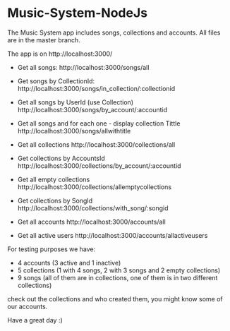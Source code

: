 # Music-System-NodeJs

The Music System app includes songs, collections and accounts.
All files are in the master branch.

The app is on http://localhost:3000/

* Get all songs:
   http://localhost:3000/songs/all
    
* Get songs by CollectionId:
   http://localhost:3000/songs/in_collection/:collectionid
    
* Get all songs by UserId (use Collection)
   http://localhost:3000/songs/by_account/:accountid
  
* Get all songs and for each one - display collection Tittle
   http://localhost:3000/songs/allwithtitle

* Get all collections
   http://localhost:3000/collections/all

* Get collections by AccountsId
   http://localhost:3000/collections/by_account/:accountid
   
* Get all empty collections
    http://localhost:3000/collections/allemptycollections

* Get collections by SongId
    http://localhost:3000/collections/with_song/:songid

* Get all accounts
    http://localhost:3000/accounts/all

* Get all active users
    http://localhost:3000/accounts/allactiveusers
 
 
 For testing purposes we have:
 - 4 accounts (3 active and 1 inactive)
 - 5 collections (1 with 4 songs, 2 with 3 songs and 2 empty collections)
 - 9 songs (all of them are in collections, one of them is in two different collections)

check out the collections and who created them, you might know some of our accounts.

Have a great day :)
